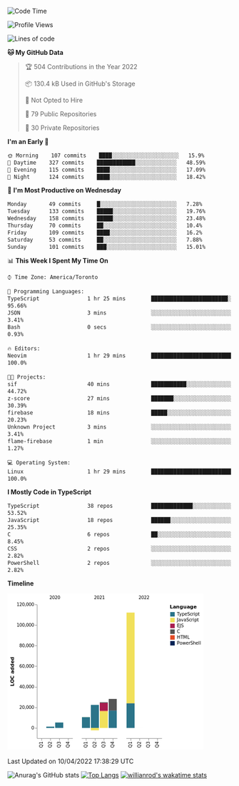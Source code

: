 <!--START_SECTION:waka-->
![Code Time](http://img.shields.io/badge/Code%20Time-200%20hrs%2040%20mins-blue)

![Profile Views](http://img.shields.io/badge/Profile%20Views-44-blue)

![Lines of code](https://img.shields.io/badge/From%20Hello%20World%20I%27ve%20Written-202%20Thousand%20lines%20of%20code-blue)

**🐱 My GitHub Data** 

> 🏆 504 Contributions in the Year 2022
 > 
> 📦 130.4 kB Used in GitHub's Storage 
 > 
> 🚫 Not Opted to Hire
 > 
> 📜 79 Public Repositories 
 > 
> 🔑 30 Private Repositories  
 > 
**I'm an Early 🐤** 

```text
🌞 Morning    107 commits    ████░░░░░░░░░░░░░░░░░░░░░   15.9% 
🌆 Daytime    327 commits    ████████████░░░░░░░░░░░░░   48.59% 
🌃 Evening    115 commits    ████░░░░░░░░░░░░░░░░░░░░░   17.09% 
🌙 Night      124 commits    ████░░░░░░░░░░░░░░░░░░░░░   18.42%

```
📅 **I'm Most Productive on Wednesday** 

```text
Monday       49 commits     █░░░░░░░░░░░░░░░░░░░░░░░░   7.28% 
Tuesday      133 commits    █████░░░░░░░░░░░░░░░░░░░░   19.76% 
Wednesday    158 commits    █████░░░░░░░░░░░░░░░░░░░░   23.48% 
Thursday     70 commits     ██░░░░░░░░░░░░░░░░░░░░░░░   10.4% 
Friday       109 commits    ████░░░░░░░░░░░░░░░░░░░░░   16.2% 
Saturday     53 commits     ██░░░░░░░░░░░░░░░░░░░░░░░   7.88% 
Sunday       101 commits    ███░░░░░░░░░░░░░░░░░░░░░░   15.01%

```


📊 **This Week I Spent My Time On** 

```text
⌚︎ Time Zone: America/Toronto

💬 Programming Languages: 
TypeScript               1 hr 25 mins        ████████████████████████░   95.66% 
JSON                     3 mins              ░░░░░░░░░░░░░░░░░░░░░░░░░   3.41% 
Bash                     0 secs              ░░░░░░░░░░░░░░░░░░░░░░░░░   0.93%

🔥 Editors: 
Neovim                   1 hr 29 mins        █████████████████████████   100.0%

🐱‍💻 Projects: 
sif                      40 mins             ███████████░░░░░░░░░░░░░░   44.72% 
z-score                  27 mins             ███████░░░░░░░░░░░░░░░░░░   30.39% 
firebase                 18 mins             █████░░░░░░░░░░░░░░░░░░░░   20.23% 
Unknown Project          3 mins              ░░░░░░░░░░░░░░░░░░░░░░░░░   3.41% 
flame-firebase           1 min               ░░░░░░░░░░░░░░░░░░░░░░░░░   1.27%

💻 Operating System: 
Linux                    1 hr 29 mins        █████████████████████████   100.0%

```

**I Mostly Code in TypeScript** 

```text
TypeScript               38 repos            █████████████░░░░░░░░░░░░   53.52% 
JavaScript               18 repos            ██████░░░░░░░░░░░░░░░░░░░   25.35% 
C                        6 repos             ██░░░░░░░░░░░░░░░░░░░░░░░   8.45% 
CSS                      2 repos             ░░░░░░░░░░░░░░░░░░░░░░░░░   2.82% 
PowerShell               2 repos             ░░░░░░░░░░░░░░░░░░░░░░░░░   2.82%

```


**Timeline**

![Chart not found](https://raw.githubusercontent.com/wise-introvert/wise-introvert/master/charts/bar_graph.png) 


 Last Updated on 10/04/2022 17:38:29 UTC
<!--END_SECTION:waka-->

![Anurag's GitHub stats](https://github-readme-stats.vercel.app/api?username=wise-introvert&count_private=true&show_icons=true)
[![Top Langs](https://github-readme-stats.vercel.app/api/top-langs/?username=wise-introvert&langs_count=10)](https://github.com/anuraghazra/github-readme-stats)
[![willianrod's wakatime stats](https://github-readme-stats.vercel.app/api/wakatime?username=wiseintrovert)](https://github.com/anuraghazra/github-readme-stats)
